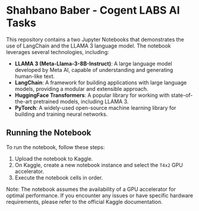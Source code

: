 # Shahbano Baber - Cogent LABS AI Tasks

This repository contains a two Jupyter Notebooks that demonstrates the use of LangChain and the LLAMA 3 language model. The notebook leverages several technologies, including:

- **LLAMA 3 (Meta-Llama-3-8B-Instruct)**: A large language model developed by Meta AI, capable of understanding and generating human-like text.
- **LangChain**: A framework for building applications with large language models, providing a modular and extensible approach.
- **HuggingFace Transformers**: A popular library for working with state-of-the-art pretrained models, including LLAMA 3.
- **PyTorch**: A widely-used open-source machine learning library for building and training neural networks.

## Running the Notebook

To run the notebook, follow these steps:

1. Upload the notebook to Kaggle.
2. On Kaggle, create a new notebook instance and select the `T4x2` GPU accelerator.
3. Execute the notebook cells in order.

Note: The notebook assumes the availability of a GPU accelerator for optimal performance. If you encounter any issues or have specific hardware requirements, please refer to the official Kaggle documentation.
